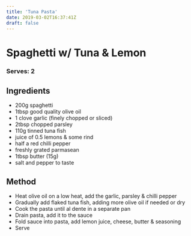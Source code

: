 ```yaml
---
title: 'Tuna Pasta'
date: 2019-03-02T16:37:41Z
draft: false
---
```


# Spaghetti w/ Tuna & Lemon

### Serves: 2

## Ingredients

- 200g spaghetti
- 1tbsp good quality olive oil
- 1 clove garlic (finely chopped or sliced)
- 2tbsp chopped parsley
- 110g tinned tuna fish
- juice of 0.5 lemons & some rind
- half a red chilli pepper
- freshly grated parmasean
- 1tbsp butter (15g)
- salt and pepper to taste

## Method

- Heat olive oil on a low heat, add the garlic, parsley & chilli pepper
- Gradually add flaked tuna fish, adding more olive oil if needed or dry
- Cook the pasta until al dente in a separate pan
- Drain pasta, add it to the sauce
- Fold sauce into pasta, add lemon juice, cheese, butter & seasoning
- Serve
